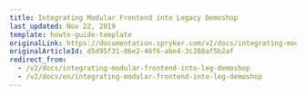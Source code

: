 ```yaml
---
title: Integrating Modular Frontend into Legacy Demoshop
last_updated: Nov 22, 2019
template: howto-guide-template
originalLink: https://documentation.spryker.com/v2/docs/integrating-modular-frontend-into-leg-demoshop
originalArticleId: d5d95f31-06e2-46f6-abe4-3c208af5b2af
redirect_from:
  - /v2/docs/integrating-modular-frontend-into-leg-demoshop
  - /v2/docs/en/integrating-modular-frontend-into-leg-demoshop
---
```



